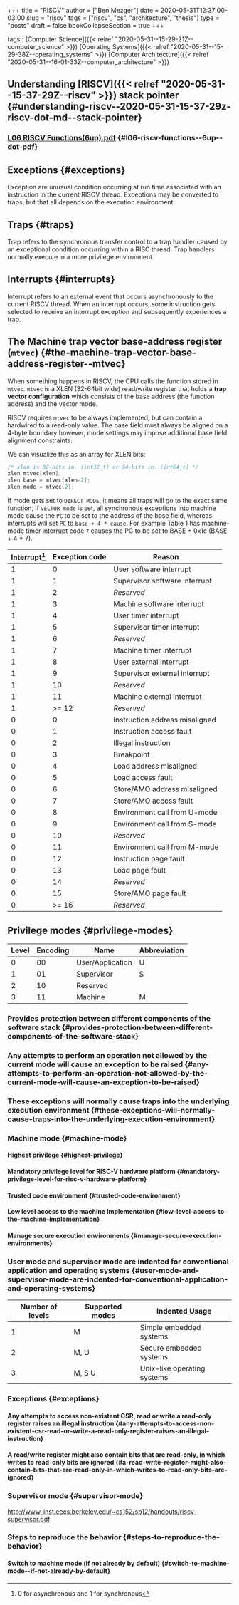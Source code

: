 +++
title = "RISCV"
author = ["Ben Mezger"]
date = 2020-05-31T12:37:00-03:00
slug = "riscv"
tags = ["riscv", "cs", "architecture", "thesis"]
type = "posts"
draft = false
bookCollapseSection = true
+++

tags
: [Computer Science]({{< relref "2020-05-31--15-29-21Z--computer_science" >}}) [Operating Systems]({{< relref "2020-05-31--15-29-38Z--operating_systems" >}}) [Computer Architecture]({{< relref "2020-05-31--16-01-33Z--computer_architecture" >}})


## Understanding [RISCV]({{< relref "2020-05-31--15-37-29Z--riscv" >}}) stack pointer {#understanding-riscv--2020-05-31-15-37-29z-riscv-dot-md--stack-pointer}


### [L06 RISCV Functions(6up).pdf](https://dynalist.io/u/5cYI9hHNgUYs0U47UXe0RZ6U) {#l06-riscv-functions--6up--dot-pdf}


## Exceptions {#exceptions}

Exception are unusual condition occurring at run time associated with an
instruction in the current RISCV thread. Exceptions may be converted to traps,
but that all depends on the execution environment.


## Traps {#traps}

Trap refers to the synchronous transfer control to a trap handler caused by an
exceptional condition occurring within a RISC thread. Trap handlers normally
execute in a more privilege environment.


## Interrupts {#interrupts}

Interrupt refers to an external event that occurs asynchronously to the current
RISCV thread. When an interrupt occurs, some instruction gets selected to
receive an interrupt exception and subsequently experiences a trap.


## The Machine trap vector base-address register (`mtvec`) {#the-machine-trap-vector-base-address-register--mtvec}

When something happens in RISCV, the CPU calls the function stored in `mtvec`.
`mtvec` is a XLEN (32-64bit wide) read/write register that holds a **trap vector
configuration** which consists of the base address (the function address) and the
vector mode.

RISCV requires `mtvec` to be always implemented, but can contain a hardwired to
a read-only value. The base field must always be aligned on a 4-byte boundary
however, mode settings may impose additional base field alignment constraints.

We can visualize this as an array for XLEN bits:

```C
/* xlen is 32-bits ie. (int32_t) or 64-bits ie. (int64_t) */
xlen mtvec[xlen];
xlen base = mtvec[xlen-2];
xlen mode = mtvec[2];
```

If mode gets set to `DIRECT MODE`, it means all traps will go to the exact same
function, if `VECTOR mode` is set, all synchronous exceptions into machine mode
cause the `PC` to be set to the address of the base field, whereas interrupts
will set `PC` to `base + 4 * cause`. For example Table [1](#table--tbl:exception-codes) has
machine-mode timer interrupt code `7` causes the PC to be set to BASE + 0x1c
(BASE + 4 \* 7).

<a id="table--tbl:exception-codes"></a>

| Interrupt[^fn:1] | Exception code | Reason                         |
|------------------|----------------|--------------------------------|
| 1                | 0              | User software interrupt        |
| 1                | 1              | Supervisor software interrupt  |
| 1                | 2              | _Reserved_                     |
| 1                | 3              | Machine software interrupt     |
| 1                | 4              | User timer interrupt           |
| 1                | 5              | Supervisor timer interrupt     |
| 1                | 6              | _Reserved_                     |
| 1                | 7              | Machine timer interrupt        |
| 1                | 8              | User external interrupt        |
| 1                | 9              | Supervisor external interrupt  |
| 1                | 10             | _Reserved_                     |
| 1                | 11             | Machine external interrupt     |
| 1                | >= 12          | _Reserved_                     |
| 0                | 0              | Instruction address misaligned |
| 0                | 1              | Instruction access fault       |
| 0                | 2              | Illegal instruction            |
| 0                | 3              | Breakpoint                     |
| 0                | 4              | Load address misaligned        |
| 0                | 5              | Load access fault              |
| 0                | 6              | Store/AMO address misaligned   |
| 0                | 7              | Store/AMO access fault         |
| 0                | 8              | Environment call from U-mode   |
| 0                | 9              | Environment call from S-mode   |
| 0                | 10             | _Reserved_                     |
| 0                | 11             | Environment call from M-mode   |
| 0                | 12             | Instruction page fault         |
| 0                | 13             | Load page fault                |
| 0                | 14             | _Reserved_                     |
| 0                | 15             | Store/AMO page fault           |
| 0                | >= 16          | _Reserved_                     |


## Privilege modes {#privilege-modes}

| Level | Encoding | Name             | Abbreviation |
|-------|----------|------------------|--------------|
| 0     | 00       | User/Application | U            |
| 1     | 01       | Supervisor       | S            |
| 2     | 10       | Reserved         |              |
| 3     | 11       | Machine          | M            |


### Provides protection between different components of the software stack {#provides-protection-between-different-components-of-the-software-stack}


### Any attempts to perform an operation not allowed by the current mode will cause an exception to be raised {#any-attempts-to-perform-an-operation-not-allowed-by-the-current-mode-will-cause-an-exception-to-be-raised}


### These exceptions will normally cause traps into the underlying execution environment {#these-exceptions-will-normally-cause-traps-into-the-underlying-execution-environment}


### Machine mode {#machine-mode}


#### Highest privilege {#highest-privilege}


#### ****Mandatory**** privilege level for RISC-V hardware platform {#mandatory-privilege-level-for-risc-v-hardware-platform}


#### Trusted code environment {#trusted-code-environment}


#### Low level access to the machine implementation {#low-level-access-to-the-machine-implementation}


#### Manage secure execution environments {#manage-secure-execution-environments}


### User mode and supervisor mode are indented for conventional application and operating systems {#user-mode-and-supervisor-mode-are-indented-for-conventional-application-and-operating-systems}

| Number of levels | Supported modes | Indented Usage              |
|------------------|-----------------|-----------------------------|
| 1                | M               | Simple embedded systems     |
| 2                | M, U            | Secure embedded systems     |
| 3                | M, S U          | Unix-like operating systems |


### Exceptions {#exceptions}


#### Any attempts to access non-existent CSR, read or write a read-only register raises an ****illegal instruction**** {#any-attempts-to-access-non-existent-csr-read-or-write-a-read-only-register-raises-an-illegal-instruction}


#### A read/write register might also contain bits that are read-only, in which writes to read-only bits ****are ignored**** {#a-read-write-register-might-also-contain-bits-that-are-read-only-in-which-writes-to-read-only-bits-are-ignored}


### Supervisor mode {#supervisor-mode}

<http://www-inst.eecs.berkeley.edu/~cs152/sp12/handouts/riscv-supervisor.pdf>


### ****Steps to reproduce the behavior**** {#steps-to-reproduce-the-behavior}


#### Switch to machine mode (if not already by default) {#switch-to-machine-mode--if-not-already-by-default}

[^fn:1]: 0 for asynchronous and 1 for synchronous